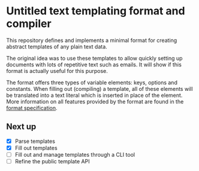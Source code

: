 # Untitled text templating format and compiler

This repository defines and implements a minimal format for
creating abstract templates of any plain text data.

The original idea was to use these templates to allow
quickly setting up documents with lots of repetitive
text such as emails. It will show if this format is
actually useful for this purpose.

The format offers three types of variable elements: keys, options and constants.
When filling out (compiling) a template, all of these elements will be
translated into a text literal which is inserted in place of the element.
More information on all features provided by the format are found in the
[format specification](spec.md).

## Next up

 - [x] Parse templates
 - [x] Fill out templates
 - [ ] Fill out and manage templates through a CLI tool
  - [ ] Refine the public template API

